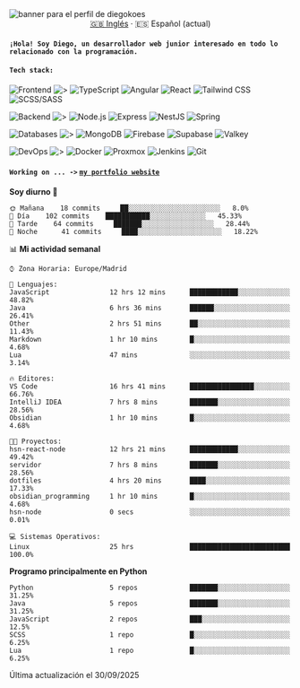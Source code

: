 <picture>
 <source media="(prefers-color-scheme: dark)" srcset="https://i.imgur.com/G5n6xUz.png">
 <source media="(prefers-color-scheme: light)" srcset="https://i.imgur.com/8gLfu4u.png">
 <img alt="banner para el perfil de diegokoes" src="https://i.imgur.com/G5n6xUz.png">
</picture>

<!-- Cambiador de idioma -->
<div align="center">
  <a href="./README.md">🇬🇧 Inglés</a> · <a>🇪🇸 Español (actual)</a>
</div>

#### `¡Hola! Soy Diego, un desarrollador web junior interesado en todo lo relacionado con la programación.`

#### `Tech stack:` 
<!-- Frontend -->
![Frontend   ](https://img.shields.io/badge/Frontend-20232a?style=for-the-badge&logo=terminal&logoColor=white)
![>](https://img.shields.io/badge/%3E-000000?style=for-the-badge&labelColor=000000&color=000000&logoColor=white&labelWidth=20) 
![TypeScript](https://img.shields.io/badge/typescript-3178C6?style=for-the-badge&logo=typescript&logoColor=white)
![Angular](https://img.shields.io/badge/angular-7E22CE?style=for-the-badge&logo=angular&logoColor=white)
![React](https://img.shields.io/badge/react-20232a?style=for-the-badge&logo=react&logoColor=61DAFB)
![Tailwind CSS](https://img.shields.io/badge/tailwindcss-06B6D4?style=for-the-badge&logo=tailwindcss&logoColor=white)
![SCSS/SASS](https://img.shields.io/badge/scss-CC6699?style=for-the-badge&logo=sass&logoColor=white)
<!-- Backend -->
![Backend    ](https://img.shields.io/badge/Backend-20232a?style=for-the-badge&logo=terminal&logoColor=white)
![>](https://img.shields.io/badge/%3E-000000?style=for-the-badge&labelColor=000000&color=000000&logoColor=white&labelWidth=20) 
![Node.js](https://img.shields.io/badge/node.js-339933?style=for-the-badge&logo=nodedotjs&logoColor=white)
![Express](https://img.shields.io/badge/express-000000?style=for-the-badge&logo=express&logoColor=white)
![NestJS](https://img.shields.io/badge/nestjs-E0234E?style=for-the-badge&logo=nestjs&logoColor=white)
![Spring](https://img.shields.io/badge/spring-6DB33F?style=for-the-badge&logo=spring&logoColor=white)
<!-- Databases -->
![Databases  ](https://img.shields.io/badge/BD's-20232a?style=for-the-badge&logo=terminal&logoColor=white)
![>](https://img.shields.io/badge/%3E-000000?style=for-the-badge&labelColor=000000&color=000000&logoColor=white&labelWidth=20) 
![MongoDB](https://img.shields.io/badge/mongodb-4EA94B?style=for-the-badge&logo=mongodb&logoColor=white)
![Firebase](https://img.shields.io/badge/firebase-FFCA28?style=for-the-badge&logo=firebase&logoColor=black)
![Supabase](https://img.shields.io/badge/supabase-3ECF8E?style=for-the-badge&logo=supabase&logoColor=white)
![Valkey](https://img.shields.io/badge/valkey-DC382D?style=for-the-badge&logo=valkey&logoColor=white)
<!-- DevOps -->
![DevOps     ](https://img.shields.io/badge/DevOps-20232a?style=for-the-badge&logo=terminal&logoColor=white)
![>](https://img.shields.io/badge/%3E-000000?style=for-the-badge&labelColor=000000&color=000000&logoColor=white&labelWidth=20) 
![Docker](https://img.shields.io/badge/docker-2496ED?style=for-the-badge&logo=docker&logoColor=white)
![Proxmox](https://img.shields.io/badge/proxmox-e57000?style=for-the-badge&logo=proxmox&logoColor=white)
![Jenkins](https://img.shields.io/badge/jenkins-D24939?style=for-the-badge&logo=jenkins&logoColor=white)
![Git](https://img.shields.io/badge/git-F05032?style=for-the-badge&logo=git&logoColor=white)

#### `Working on ... ->`  [`my portfolio website`](https://github.com/diegokoes/portfolio)


<!--START_SECTION:waka_es-->
**Soy diurno 🐤** 

```text
🌞 Mañana    18 commits     ██░░░░░░░░░░░░░░░░░░░░░░░   8.0% 
🌆 Día    102 commits    ███████████░░░░░░░░░░░░░░   45.33% 
🌃 Tarde    64 commits     ███████░░░░░░░░░░░░░░░░░░   28.44% 
🌙 Noche      41 commits     ████░░░░░░░░░░░░░░░░░░░░░   18.22%

```


📊 **Mi actividad semanal** 

```text
⌚︎ Zona Horaria: Europe/Madrid

💬 Lenguajes: 
JavaScript               12 hrs 12 mins      ████████████░░░░░░░░░░░░░   48.82% 
Java                     6 hrs 36 mins       ██████░░░░░░░░░░░░░░░░░░░   26.41% 
Other                    2 hrs 51 mins       ██░░░░░░░░░░░░░░░░░░░░░░░   11.43% 
Markdown                 1 hr 10 mins        █░░░░░░░░░░░░░░░░░░░░░░░░   4.68% 
Lua                      47 mins             ░░░░░░░░░░░░░░░░░░░░░░░░░   3.14%

🔥 Editores: 
VS Code                  16 hrs 41 mins      ████████████████░░░░░░░░░   66.76% 
IntelliJ IDEA            7 hrs 8 mins        ███████░░░░░░░░░░░░░░░░░░   28.56% 
Obsidian                 1 hr 10 mins        █░░░░░░░░░░░░░░░░░░░░░░░░   4.68%

🐱‍💻 Proyectos: 
hsn-react-node           12 hrs 21 mins      ████████████░░░░░░░░░░░░░   49.42% 
servidor                 7 hrs 8 mins        ███████░░░░░░░░░░░░░░░░░░   28.56% 
dotfiles                 4 hrs 20 mins       ████░░░░░░░░░░░░░░░░░░░░░   17.33% 
obsidian_programming     1 hr 10 mins        █░░░░░░░░░░░░░░░░░░░░░░░░   4.68% 
hsn-node                 0 secs              ░░░░░░░░░░░░░░░░░░░░░░░░░   0.01%

💻 Sistemas Operativos: 
Linux                    25 hrs              █████████████████████████   100.0%

```

**Programo principalmente en Python** 

```text
Python                   5 repos             ███████░░░░░░░░░░░░░░░░░░   31.25% 
Java                     5 repos             ███████░░░░░░░░░░░░░░░░░░   31.25% 
JavaScript               2 repos             ███░░░░░░░░░░░░░░░░░░░░░░   12.5% 
SCSS                     1 repo              █░░░░░░░░░░░░░░░░░░░░░░░░   6.25% 
Lua                      1 repo              █░░░░░░░░░░░░░░░░░░░░░░░░   6.25%

```



 Última actualización el 30/09/2025
<!--END_SECTION:waka_es-->
